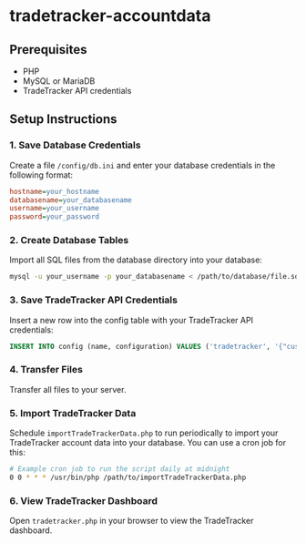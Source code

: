 ﻿# tradetracker-accountdata

## Prerequisites
- PHP
- MySQL or MariaDB
- TradeTracker API credentials

## Setup Instructions

### 1. Save Database Credentials
Create a file `/config/db.ini` and enter your database credentials in the following format:
```ini
hostname=your_hostname
databasename=your_databasename
username=your_username
password=your_password
```

### 2. Create Database Tables
Import all SQL files from the database directory into your database:
```sh
mysql -u your_username -p your_databasename < /path/to/database/file.sql
```

### 3. Save TradeTracker API Credentials
Insert a new row into the config table with your TradeTracker API credentials:
```sql
INSERT INTO config (name, configuration) VALUES ('tradetracker', '{"customerID":"######","passphrase":"########################################","sandbox":"","locale":"nl_NL","demo":""}');
```

### 4. Transfer Files
Transfer all files to your server.  

### 5. Import TradeTracker Data
Schedule `importTradeTrackerData.php` to run periodically to import your TradeTracker account data into your database. You can use a cron job for this:
```sh
# Example cron job to run the script daily at midnight
0 0 * * * /usr/bin/php /path/to/importTradeTrackerData.php
```

### 6. View TradeTracker Dashboard
Open `tradetracker.php` in your browser to view the TradeTracker dashboard.


